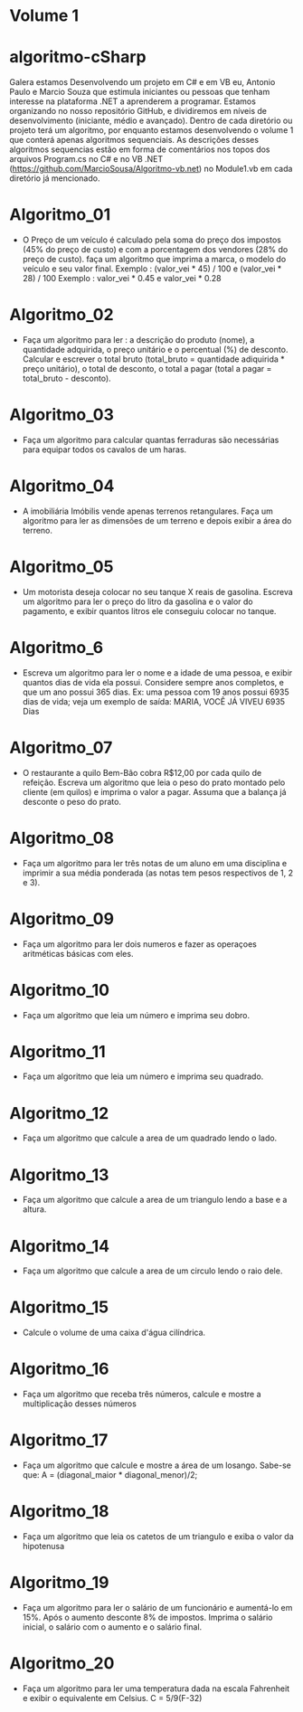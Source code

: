 # Volume 1



# algoritmo-cSharp

Galera estamos Desenvolvendo um projeto em C# e em VB eu, Antonio Paulo e Marcio Souza que estimula iniciantes ou pessoas que tenham   interesse na plataforma .NET a aprenderem a programar. Estamos organizando no nosso repositório GitHub, e dividiremos em níveis de  desenvolvimento (iniciante, médio e avançado). Dentro de cada diretório ou projeto terá um algoritmo, por enquanto estamos desenvolvendo o volume 1 que conterá apenas algoritmos sequenciais. As descrições desses algoritmos sequencias estão em forma de comentários nos topos dos arquivos Program.cs no C# e no VB .NET (https://github.com/MarcioSousa/Algoritmo-vb.net) no Module1.vb em cada diretório já mencionado.


# Algoritmo_01
 *  O Preço de um veículo é calculado pela soma do preço dos impostos (45% do preço de custo) e com a 
    porcentagem dos vendores (28% do preço de custo). faça um algoritmo que imprima a marca, o modelo 
    do veículo e seu valor final.
    Exemplo : (valor_vei * 45) / 100 e (valor_vei * 28) / 100
   Exemplo :  valor_vei * 0.45 e valor_vei * 0.28
 
# Algoritmo_02
 * Faça um algoritmo para ler : a descrição do produto (nome), a quantidade adquirida, o preço unitário 
   e o percentual (%) de desconto. Calcular e escrever o total bruto (total_bruto = quantidade adiquirida * 
   preço unitário), o total de desconto,  o total a pagar (total a pagar = total_bruto - desconto).

# Algoritmo_03
 * Faça um algoritmo para calcular quantas ferraduras são necessárias para equipar todos os
   cavalos de um haras.

# Algoritmo_04
 * A imobiliária Imóbilis vende apenas terrenos retangulares. Faça um algoritmo para ler as 
   dimensões de um terreno e depois exibir a área do terreno. 

# Algoritmo_05
 * Um motorista deseja colocar no seu tanque X reais de gasolina. Escreva um algoritmo para ler o 
   preço do litro da gasolina e o valor do pagamento, e exibir quantos litros ele conseguiu colocar no 
   tanque.

# Algoritmo_6
 * Escreva um algoritmo para ler o nome e a idade de uma pessoa, e exibir quantos dias de vida 
   ela possui. Considere sempre anos completos, e que um ano possui 365 dias. Ex: uma pessoa 
   com 19 anos possui 6935 dias de vida; veja um exemplo de saída: MARIA, VOCÊ JÁ VIVEU 6935 
   Dias

# Algoritmo_07
 * O restaurante a quilo Bem-Bão cobra R$12,00 por cada quilo de refeição. Escreva um algoritmo
   que leia o peso do prato montado pelo cliente (em quilos) e imprima o valor a pagar. Assuma que a 
   balança já desconte o peso do prato.

# Algoritmo_08
 * Faça um algoritmo para ler três notas de um aluno em uma disciplina e imprimir a sua média 
   ponderada (as notas tem pesos respectivos de 1, 2 e 3). 

# Algoritmo_09
 * Faça um algoritmo para ler dois numeros e fazer as operaçoes aritméticas básicas com eles. 

# Algoritmo_10
 * Faça um algoritmo que leia um número e imprima seu dobro. 

# Algoritmo_11
 * Faça um algoritmo que leia um número e imprima seu quadrado.  

# Algoritmo_12
 * Faça um algoritmo que calcule a area de um quadrado lendo o lado.     

# Algoritmo_13
 * Faça um algoritmo que calcule a area de um triangulo lendo a base e a altura. 

# Algoritmo_14
 * Faça um algoritmo que calcule a area de um circulo lendo o raio dele. 

# Algoritmo_15
 *  Calcule o volume de uma caixa d'água cilíndrica. 

# Algoritmo_16
 * Faça um algoritmo que receba três números, calcule e mostre a multiplicação desses números 

# Algoritmo_17
 * Faça um algoritmo que calcule e mostre a área de um losango. Sabe-se que: A = 
   (diagonal_maior * diagonal_menor)/2;  

# Algoritmo_18
 * Faça um algoritmo que leia os catetos de um triangulo e exiba o valor da hipotenusa

# Algoritmo_19
 * Faça um algoritmo para ler o salário de um funcionário e aumentá-lo em 15%. Após o aumento
   desconte 8% de impostos. Imprima o salário inicial, o salário com o aumento e o salário final. 

# Algoritmo_20
 * Faça um algoritmo para ler uma temperatura dada na escala Fahrenheit e exibir o equivalente em Celsius.
   C = 5/9(F-32)
  
 
